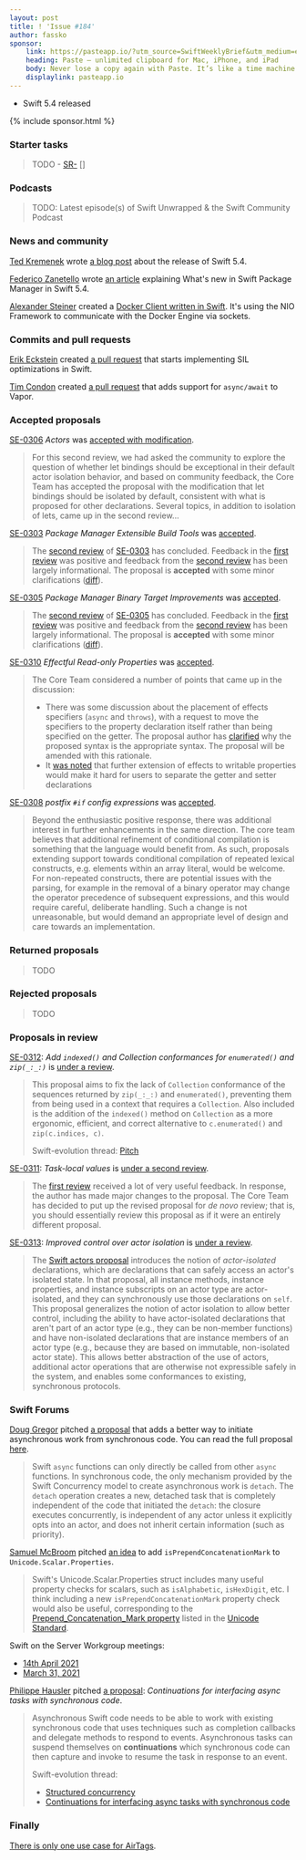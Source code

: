 ```yaml
---
layout: post
title: ! 'Issue #184'
author: fassko
sponsor:
    link: https://pasteapp.io/?utm_source=SwiftWeeklyBrief&utm_medium=email_web&utm_campaign=sponsor-2021
    heading: Paste – unlimited clipboard for Mac, iPhone, and iPad
    body: Never lose a copy again with Paste. It’s like a time machine for your clipboard that stores every link, image, file, or piece of code you copy and lets you access it within seconds. Try Paste for free and start working faster, better, and smarter.
    displaylink: pasteapp.io
---
```


* Swift 5.4 released

<!--excerpt-->

{% include sponsor.html %}

### Starter tasks

> TODO - [SR-](https://bugs.swift.org/browse/SR-) [] 

### Podcasts

> TODO: Latest episode(s) of Swift Unwrapped & the Swift Community Podcast

### News and community

[Ted Kremenek](https://twitter.com/tkremenek) wrote [a blog post](https://swift.org/blog/swift-5-4-released/) about the release of Swift 5.4.

[Federico Zanetello](https://twitter.com/zntfdr) wrote [an article](https://www.fivestars.blog/articles/spm-5-4/) explaining What's new in Swift Package Manager in Swift 5.4.

[Alexander Steiner](https://twitter.com/alexsteinerde) created a [Docker Client written in Swift](https://github.com/alexsteinerde/docker-client-swift). It's using the NIO Framework to communicate with the Docker Engine via sockets.

### Commits and pull requests

[Erik Eckstein](https://github.com/eeckstein/) created [a pull request](https://github.com/apple/swift/pull/37058) that starts implementing SIL optimizations in Swift.

[Tim Condon](https://twitter.com/0xTim) created [a pull request](https://github.com/vapor/vapor/pull/2613) that adds support for `async/await` to Vapor.

### Accepted proposals

[SE-0306](https://github.com/apple/swift-evolution/blob/main/proposals/0306-actors.md) *Actors* was [accepted with modification](https://forums.swift.org/t/accepted-with-modification-se-0306-actors/47662).

> For this second review, we had asked the community to explore the question of whether let bindings should be exceptional in their default actor isolation behavior, and based on community feedback, the Core Team has accepted the proposal with the modification that let bindings should be isolated by default, consistent with what is proposed for other declarations. Several topics, in addition to isolation of lets, came up in the second review...

[SE-0303](https://github.com/apple/swift-evolution/blob/main/proposals/0303-swiftpm-extensible-build-tools.md) *Package Manager Extensible Build Tools* was [accepted](https://forums.swift.org/t/accepted-se-0303-package-manager-extensible-build-tools/47741).

> The [second review](https://forums.swift.org/t/se-0303-2nd-review-package-manager-extensible-build-tools/) of [SE-0303](https://github.com/apple/swift-evolution/blob/main/proposals/0303-swiftpm-extensible-build-tools.md) has concluded. Feedback in the [first review](https://forums.swift.org/t/se-0303-package-manager-extensible-build-tools/) was positive and feedback from the [second review](https://forums.swift.org/t/se-0303-2nd-review-package-manager-extensible-build-tools/) has been largely informational. The proposal is **accepted** with some minor clarifications ([diff](https://github.com/apple/swift-evolution/commit/c107cd34e880bed2e8b0915fdd239272d3b49eb8)).

[SE-0305](https://github.com/apple/swift-evolution/blob/main/proposals/0305-swiftpm-binary-target-improvements.md) *Package Manager Binary Target Improvements* was [accepted](https://forums.swift.org/t/accepted-se-0305-package-manager-binary-target-improvements/47742).

> The [second review](https://forums.swift.org/t/se-0305-2nd-review-package-manager-binary-target-improvements/) of [SE-0305](https://github.com/apple/swift-evolution/blob/main/proposals/0305-swiftpm-binary-target-improvements.md) has concluded. Feedback in the [first review](https://forums.swift.org/t/se-0305-package-manager-binary-target-improvements/) was positive and feedback from the [second review](https://forums.swift.org/t/se-0305-2nd-review-package-manager-binary-target-improvements/) has been largely informational. The proposal is **accepted** with some minor clarifications ([diff](https://github.com/apple/swift-evolution/commit/884df3ad6020f0724e06184534b21dd76bd6f4bf)).

[SE-0310](https://github.com/apple/swift-evolution/blob/main/proposals/0310-effectful-readonly-properties.md) *Effectful Read-only Properties* was [accepted](https://forums.swift.org/t/accepted-se-0310-effectful-read-only-properties/47739).

> The Core Team considered a number of points that came up in the discussion:
>
> * There was some discussion about the placement of effects specifiers (`async` and `throws`), with a request to move the specifiers to the property declaration itself rather than being specified on the getter. The proposal author has [clarified](https://forums.swift.org/t/se-0310-effectful-read-only-properties/47401/38) why the proposed syntax is the appropriate syntax. The proposal will be amended with this rationale.
> * It [was noted](https://forums.swift.org/t/se-0310-effectful-read-only-properties/47401/49) that further extension of effects to writable properties would make it hard for users to separate the getter and setter declarations

[SE-0308](https://github.com/apple/swift-evolution/blob/main/proposals/0308-postfix-if-config-expressions.md) *postfix `#if` config expressions* was [accepted](https://forums.swift.org/t/accepted-se-0308-postfix-if-config-expressions/47780).

> Beyond the enthusiastic positive response, there was additional interest in further enhancements in the same direction. The core team believes that additional refinement of conditional compilation is something that the language would benefit from. As such, proposals extending support towards conditional compilation of repeated lexical constructs, e.g. elements within an array literal, would be welcome. For non-repeated constructs, there are potential issues with the parsing, for example in the removal of a binary operator may change the operator precedence of subsequent expressions, and this would require careful, deliberate handling. Such a change is not unreasonable, but would demand an appropriate level of design and care towards an implementation.

### Returned proposals

> TODO

### Rejected proposals

> TODO

### Proposals in review

[SE-0312](https://github.com/apple/swift-evolution/blob/main/proposals/0312-indexed-and-enumerated-zip-collections.md): *Add `indexed()` and Collection conformances for `enumerated()` and `zip(_:_:)`* is [under a review](https://forums.swift.org/t/se-0312-add-indexed-and-collection-conformances-for-enumerated-and-zip/47740).

> This proposal aims to fix the lack of `Collection` conformance of the sequences returned by `zip(_:_:)` and `enumerated()`, preventing them from being used in a context that requires a `Collection`. Also included is the addition of the `indexed()` method on `Collection` as a more ergonomic, efficient, and correct alternative to `c.enumerated()` and `zip(c.indices, c)`.
>
> Swift-evolution thread: [Pitch](https://forums.swift.org/t/pitch-add-indexed-and-collection-conformances-for-enumerated-and-zip/47288)

[SE-0311](https://github.com/apple/swift-evolution/blob/main/proposals/0311-task-locals.md): *Task-local values* is [under a second review](https://forums.swift.org/t/se-0311-2nd-review-task-local-values/47738).

> The [first review](https://forums.swift.org/t/se-0311-task-local-values/47478) received a lot of very useful feedback.  In response, the author has made major changes to the proposal.  The Core Team has decided to put up the revised proposal for _de novo_ review; that is, you should essentially review this proposal as if it were an entirely different proposal.

[SE-0313](https://github.com/apple/swift-evolution/blob/main/proposals/0313-actor-isolation-control.md): *Improved control over actor isolation* is [under a review](https://forums.swift.org/t/se-0313-improved-control-over-actor-isolation/47813).

> The [Swift actors proposal](https://github.com/apple/swift-evolution/blob/main/proposals/0306-actors.md) introduces the notion of _actor-isolated_ declarations, which are declarations that can safely access an actor's isolated state. In that proposal, all instance methods, instance properties, and instance subscripts on an actor type are actor-isolated, and they can synchronously use those declarations on `self`. This proposal generalizes the notion of actor isolation to allow better control, including the ability to have actor-isolated declarations that aren't part of an actor type (e.g., they can be non-member functions) and have non-isolated declarations that are instance members of an actor type (e.g., because they are based on immutable, non-isolated actor state). This allows better abstraction of the use of actors, additional actor operations that are otherwise not expressible safely in the system, and enables some conformances to existing, synchronous protocols.

### Swift Forums

[Doug Gregor](https://twitter.com/dgregor79) pitched [a proposal](https://forums.swift.org/t/initiating-asynchronous-work-from-synchronous-code/47714) that adds a better way to initiate asynchronous work from synchronous code. You can read the full proposal [here](https://gist.github.com/DougGregor/2dd62cb9130db678f3fc8cd44b5535bc).

> Swift `async` functions can only directly be called from other `async` functions. In synchronous code, the only mechanism provided by the Swift Concurrency model to create asynchronous work is `detach`. The `detach` operation creates a new, detached task that is completely independent of the code that initiated the `detach`: the closure executes concurrently, is independent of any actor unless it explicitly opts into an actor, and does not inherit certain information (such as priority).

[Samuel McBroom](https://github.com/Sammcb) pitched [an idea](https://forums.swift.org/t/add-isprependconcatenationmark-to-unicode-scalar-properties/47682) to add `isPrependConcatenationMark` to `Unicode.Scalar.Properties`.

> Swift's Unicode.Scalar.Properties struct includes many useful property checks for scalars, such as `isAlphabetic`, `isHexDigit`, etc. I think including a new `isPrependConcatenationMark` property check would also be useful, corresponding to the [Prepend_Concatenation_Mark property](https://unicode.org/reports/tr44/#Prepended_Concatenation_Mark) listed in the [Unicode Standard](http://unicode.org/reports/tr44/#Property_Index).

Swift on the Server Workgroup meetings:

* [14th April 2021](https://forums.swift.org/t/april-14th-2021/47756)
* [March 31, 2021](https://forums.swift.org/t/march-31-2021/47770)

[Philippe Hausler](https://github.com/phausler) pitched [a proposal](https://forums.swift.org/t/pitch-asyncstream-and-asyncthrowingstream/47820): *Continuations for interfacing async tasks with synchronous code*.

> Asynchronous Swift code needs to be able to work with existing synchronous
code that uses techniques such as completion callbacks and delegate methods to
respond to events. Asynchronous tasks can suspend themselves on
**continuations** which synchronous code can then capture and invoke to
resume the task in response to an event.
> 
> Swift-evolution thread:
> 
> * [Structured concurrency](https://forums.swift.org/t/concurrency-structured-concurrency/41622)
> * [Continuations for interfacing async tasks with synchronous code](https://forums.swift.org/t/concurrency-continuations-for-interfacing-async-tasks-with-synchronous-code/43619)

### Finally

[There is only one use case for AirTags](https://twitter.com/AndrewCrow/status/1388258928794898434).
